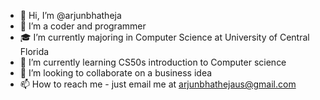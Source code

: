 - 👋 Hi, I’m @arjunbhatheja
- 👀 I’m a coder and programmer
- 🎓 I’m currently majoring in Computer Science at University of Central Florida
- 🌱 I’m currently learning CS50s introduction to Computer science
- 💞️ I’m looking to collaborate on a business idea
- 📫 How to reach me - just email me at arjunbhathejaus@gmail.com

<!---
arjunbhatheja/arjunbhatheja is a ✨ special ✨ repository because its `README.md` (this file) appears on your GitHub profile.
You can click the Preview link to take a look at your changes.
--->
